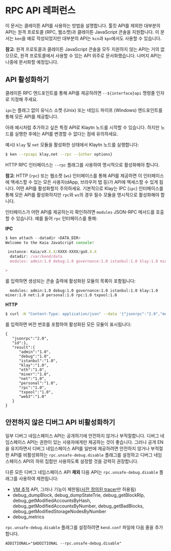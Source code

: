 # RPC API 레퍼런스

이 문서는 클레이튼 API를 사용하는 방법을 설명합니다. 툴킷 API를 제외한 대부분의 API는 원격 프로토콜 (RPC, 웹소켓)과 클레이튼 JavaScript 콘솔을 지원합니다. 이 문서는 `ken`을 예로 작성되었지만 대부분의 API는 `kcn`과 `kpn`에서도 사용할 수 있습니다.

**참고**: 원격 프로토콜과 클레이튼 JavaScript 콘솔을 모두 지원하지 않는 API는 거의 없으므로, 원격 프로토콜에서 사용할 수 있는 API 위주로 문서화했습니다. 나머지 API는 나중에 문서화할 예정입니다.

## API 활성화하기 <a id="enabling-apis"></a>

클레이튼 RPC 엔드포인트를 통해 API를 제공하려면 `--${interface}api` 명령줄 인자로 지정해 주세요.

`ipc`는 플래그 없이 유닉스 소켓 (Unix) 또는 네임드 파이프 (Windows) 엔드포인트를 통해 모든 API를 제공합니다.

아래 예시처럼 추가하고 싶은 특정 API로 Klaytn 노드를 시작할 수 있습니다. 하지만 노드를 실행한 후에는 API를 변경할 수 없다는 점에 유의하세요.

예시) `klay` 및 `net` 모듈을 활성화한 상태에서 Klaytn 노드를 실행합니다:

```bash
$ ken --rpcapi klay,net --rpc --{other options}
```

HTTP RPC 인터페이스는 `--rpc` 플래그를 사용하여 명시적으로 활성화해야 합니다.

**참고**: HTTP (`rpc`) 또는 웹소켓 (`ws`) 인터페이스를 통해 API를 제공하면 이 인터페이스에 액세스할 수 있는 모든 사용자(dApp, 브라우저 탭 등)가 API에 액세스할 수 있게 됩니다. 어떤 API를 활성화할지 주의하세요. 기본적으로 Klay는 IPC (`ipc`) 인터페이스를 통해 모든 API를 활성화하지만 `rpc`와 `ws`의 경우 필수 모듈을 명시적으로 활성화해야 합니다.

인터페이스가 어떤 API를 제공하는지 확인하려면 `modules` JSON-RPC 메서드를 호출할 수 있습니다. 예를 들어 `rpc` 인터페이스를 통해:

**IPC**

```javascript
$ ken attach --datadir <DATA_DIR>
Welcome to the Kaia JavaScript console!

 instance: Kaia/vX.X.X/XXXX-XXXX/goX.X.X
  datadir: /var/kend/data
  modules: admin:1.0 debug:1.0 governance:1.0 istanbul:1.0 klay:1.0 miner:1.0 net:1.0 personal:1.0 rpc:1.0 txpool:1.0

>
```

를 입력하면 생성되는 콘솔 출력에 활성화된 모듈의 목록이 포함됩니다:

```
  modules: admin:1.0 debug:1.0 governance:1.0 istanbul:1.0 klay:1.0 miner:1.0 net:1.0 personal:1.0 rpc:1.0 txpool:1.0
```

**HTTP**

```bash
$ curl -H "Content-Type: application/json" --data '{"jsonrpc":"2.0","method":"rpc_modules","params":[],"id":1}' https://public-en-baobab.klaytn.net
```

를 입력하면 버전 번호를 포함하여 활성화된 모든 모듈이 표시됩니다:

```text
{
   "jsonrpc":"2.0",
   "id":1,
   "result":{
      "admin":"1.0",
      "debug":"1.0",
      "istanbul":"1.0",
      "klay":"1.0",
      "eth":"1.0",
      "miner":"1.0",
      "net":"1.0",
      "personal":"1.0",
      "rpc":"1.0",
      "txpool":"1.0",
      "web3":"1.0"
   }
}
```

## 안전하지 않은 디버그 API 비활성화하기 <a id="disabling-unsafe-debug-apis"></a>

일부 디버그 네임스페이스 API는 공개하기에 안전하지 않거나 부적절합니다.
디버그 네임스페이스 API는 권한이 있는 사용자에게만 제공하는 것이 좋습니다.
그러나 공개 EN을 유지하면서 디버그 네임스페이스 API를 일반에 제공하려면
안전하지 않거나 부적절한 API를 비활성화하는 `rpc.unsafe-debug.disable` 플래그를 설정하고 디버그 네임스페이스 API의 하위 집합만 사용하도록 설정할 것을 강력히 권장합니다.

다른 모든 디버그 네임스페이스 API **제외** 다음 API는 `rpc.unsafe-debug.disable` 플래그를 사용하여 제한됩니다:

- [VM 추적](./debug/tracing.md) API, 그러나 기능이 제한됨([사전 정의된 tracer](./debug/tracing.md#tracing-options)만 허용됨)
- debug_dumpBlock, debug_dumpStateTrie, debug_getBlockRlp, debug_getModifiedAccountsByHash, debug_getModifiedAccountsByNumber, debug_getBadBlocks, debug_getModifiedStorageNodesByNumber
- debug_metrics

`rpc.unsafe-debug.disable` 플래그를 설정하려면 `kend.conf` 파일에 다음 줄을 추가합니다.

```
ADDITIONAL="$ADDITIONAL --rpc.unsafe-debug.disable"
```
